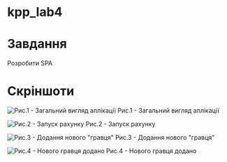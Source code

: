 # kpp_lab4

# Завдання
Розробити SPA

# Скріншоти
![Рис.1 - Загальний вигляд аплікації](https://github.com/KrystallSIlver/kpp-lab-4/tree/master/Scrn/Screen1.png)
Рис.1 - Загальний вигляд аплікації

![Рис.2 - Запуск рахунку](https://github.com/KrystallSIlver/kpp-lab-4/tree/master/Scrn/Zapusk.png)
Рис.2 - Запуск рахунку

![Рис.3 - Додання нового "гравця"](https://github.com/KrystallSIlver/kpp-lab-4/tree/master/Scrn/Newpl.png)
Рис.3 - Додання нового "гравця"

![Рис.4 - Нового гравця додано](https://github.com/KrystallSIlver/kpp-lab-4/tree/master/Scrn/chpl.png)
Рис.4 - Нового гравця додано
